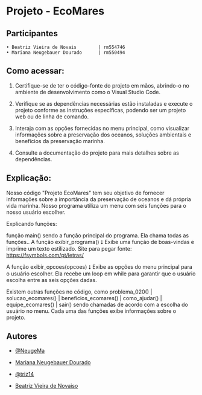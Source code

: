 
# Projeto - EcoMares
## Participantes
```http
• Beatriz Vieira de Novais        | rm554746
• Mariana Neugebauer Dourado      | rm550494
```

## Como acessar:
1. Certifique-se de ter o código-fonte do projeto em mãos, abrindo-o no ambiente de desenvolvimento como o Visual Studio Code. 

2. Verifique se as dependências necessárias estão instaladas e execute o projeto conforme as instruções específicas, podendo ser um projeto web ou de linha de comando.

3. Interaja com as opções fornecidas no menu principal, como visualizar informações sobre a preservação dos oceanos, soluções ambientais e benefícios da preservação marinha.

4. Consulte a documentação do projeto para mais detalhes sobre as dependências.


## Explicação: 
Nosso código "Projeto EcoMares" tem seu objetivo de fornecer informações sobre a importância da preservação de oceanos e dá própria vida marinha. 
Nosso programa utiliza um menu com seis funções para o nosso usuário escolher. 

Explicando funções: 

função main() sendo a função principal do programa. Ela chama todas as funções.. 
A função exibir_programa() ⭣
Exibe uma função de boas-vindas e imprime um texto estilizado. 
Site para pegar fonte: https://fsymbols.com/pt/letras/

A função exibir_opcoes(opcoes) ⭣
Exibe as opções do menu principal para o usuário escolher. Ela recebe um loop em while para garantir que o usuário escolha entre as seis opções dadas. 

Existem outras funções no código, como problema_020() | solucao_ecomares() | beneficios_ecomares() | 
como_ajudar() | equipe_ecomares() | sair()
sendo chamadas de acordo com a escolha do usuário no menu. Cada uma das funções exibe informações sobre o projeto. 

## Autores 

- [@NeugeMa](https://www.github.com/NeugeMa)
- [Mariana Neugebauer Dourado](https://www.linkedin.com/in/neugema/)

- [@triz14](https://www.github.com/triz14)
- [Beatriz Vieira de Novaiso](https://www.linkedin.com/in/beatriznovais/)

